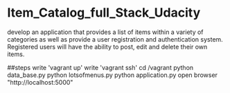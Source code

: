 # Item_Catalog_full_Stack_Udacity
develop an application that provides a list of items within a variety of categories as well as provide a user registration and authentication system. Registered users will have the ability to post, edit and delete their own items.

##steps
  write 'vagrant up'
  write 'vagrant ssh'
  cd /vagrant
  python data_base.py
  python lotsofmenus.py
  python application.py
  open browser "http://localhost:5000"
  
  
